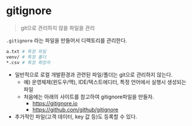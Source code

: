 # gitignore

> git으로 관리하지 않을 파일을 관리

`.gitignore` 라는 파일을 만들어서 디렉토리를 관리한다.

```bash
a.txt # 특정 파일
venv/ # 특정 폴더
*.csv # 특정 확장자
```

* 일반적으로 로컬 개발환경과 관련된 파일/폴더는 git으로 관리하지 않는다.
  * 예) 운영체제(윈도우/맥), IDE/텍스트에디터, 특정 언어에서 실행시 생성되는 파일
  * 처음에는 아래의 사이트를 참고하여 gitignore파일을 만들자.
    * https://gitignore.io
    * https://github.com/github/gitignore
* 추가적인 파일(고객 데이터, key 값 등)도 등록할 수 있다.